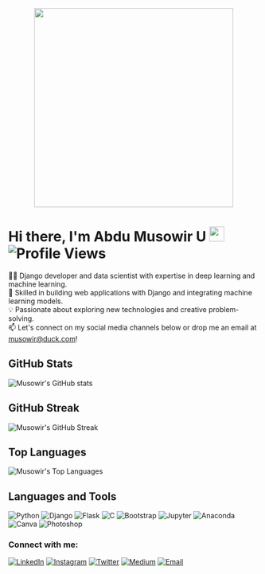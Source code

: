 <div align="center"><img src="https://media.giphy.com/media/RbDKaczqWovIugyJmW/giphy.gif" width="400"></div>
 
 
 # Hi there, I'm Abdu Musowir U <img src="https://media.giphy.com/media/hvRJCLFzcasrR4ia7z/giphy.gif" width="30px"/> &nbsp; ![Profile Views](https://komarev.com/ghpvc/?username=musowir&color=blue)


👨‍💻 Django developer and data scientist with expertise in deep learning and machine learning.  
🚀 Skilled in building web applications with Django and integrating machine learning models.  
💡 Passionate about exploring new technologies and creative problem-solving.  
📫 Let's connect on my social media channels below or drop me an email at musowir@duck.com! 





## GitHub Stats

![Musowir's GitHub stats](https://github-readme-stats.vercel.app/api?username=musowir&show_icons=true&theme=highcontrast)

## GitHub Streak

![Musowir's GitHub Streak](http://github-readme-streak-stats.herokuapp.com?user=musowir&theme=highcontrast)

## Top Languages

![Musowir's Top Languages](https://github-readme-stats.vercel.app/api/top-langs/?username=musowir&layout=compact)


## Languages and Tools

![Python](https://img.shields.io/badge/Python-3776AB?style=flat-square&logo=python&logoColor=white)
![Django](https://img.shields.io/badge/Django-092E20?style=flat-square&logo=django&logoColor=white)
![Flask](https://img.shields.io/badge/Flask-FFFFFF?style=flat-square&logo=flask&logoColor=blue)
![C](https://img.shields.io/badge/C-00599C?style=flat-square&logo=c&logoColor=white)
![Bootstrap](https://img.shields.io/badge/Bootstrap-563D7C?style=flat-square&logo=bootstrap&logoColor=white)
![Jupyter](https://img.shields.io/badge/Jupyter-F37626?style=flat-square&logo=jupyter&logoColor=white)
![Anaconda](https://img.shields.io/badge/Anaconda-44A833?style=flat-square&logo=anaconda&logoColor=white)
![Canva](https://img.shields.io/badge/Canva-20C4CB?style=flat-square&logo=canva&logoColor=white)
![Photoshop](https://img.shields.io/badge/Photoshop-31A8FF?style=flat-square&logo=adobephotoshop&logoColor=white)

### Connect with me:

[![LinkedIn](https://img.shields.io/badge/LinkedIn-0077B5?style=flat-square&logo=linkedin&logoColor=white)](https://www.linkedin.com/in/musowir-u/)
[![Instagram](https://img.shields.io/badge/Instagram-E4405F?style=flat-square&logo=instagram&logoColor=white)](https://instagram.com/musowir_u/)
[![Twitter](https://img.shields.io/badge/Twitter-1DA1F2?style=flat-square&logo=twitter&logoColor=white)](https://twitter.com/musowir_u/)
[![Medium](https://img.shields.io/badge/Medium-12100E?style=flat-square&logo=medium&logoColor=white)](https://medium.com/@musowir_u)
[![Email](https://img.shields.io/badge/Email-D14836?style=flat-square&logo=gmail&logoColor=white)](mailto:musowir@duck.com)
